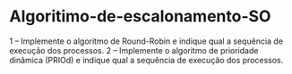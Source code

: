 # Algoritimo-de-escalonamento-SO
1 – Implemente o algoritmo de Round-Robin e indique qual a sequência de execução dos processos. 2 – Implemente o algoritmo de prioridade dinâmica (PRIOd) e indique qual a sequência de execução dos processos.
